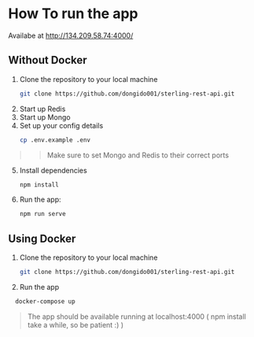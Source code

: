 # How To run the app

Availabe at  http://134.209.58.74:4000/

## Without Docker

1. Clone the repository to your local machine
    ```sh
    git clone https://github.com/dongido001/sterling-rest-api.git
    ```
2. Start up Redis
3. Start up Mongo
4. Set up your config details 
    ```sh
    cp .env.example .env
    ```
>> Make sure to set Mongo and Redis to their correct ports
5. Install dependencies
    ```sh
    npm install
    ```
6. Run the app:
    ```sh
    npm run serve
    ```

## Using Docker

1. Clone the repository to your local machine
    ```sh
    git clone https://github.com/dongido001/sterling-rest-api.git
    ```
2. Run the app
```sh
  docker-compose up
```

> The app should be available running at localhost:4000
( npm install take a while, so be patient :) )

